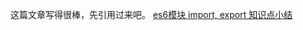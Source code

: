 这篇文章写得很棒，先引用过来吧。
[es6模块 import, export 知识点小结](http://www.ghugo.com/es6-import-export-default-require/)